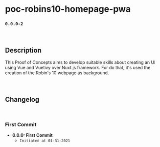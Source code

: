 # poc-robins10-homepage-pwa
### `0.0.0-2`
#### <br/>
## Description
This Proof of Concepts aims to develop suitable skills about creating an UI using Vue and Vuetivy over Nuxt.js framework. For do that, it's used the creation of the Robin's 10 webpage as background.
#### <br/>
## Changelog
#### <br/>
### First Commit
- **0.0.0: First Commit**
  - `Initiated at 01-31-2021`